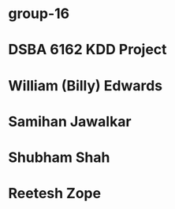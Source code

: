 # group-16

# DSBA 6162 KDD Project

# William (Billy) Edwards 
# Samihan Jawalkar
# Shubham Shah
# Reetesh Zope
